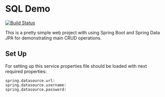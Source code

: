 # SQL Demo

[![Build Status](https://travis-ci.org/ValentinTyhonov/sqlDemo.svg?branch=master)](https://travis-ci.org/ValentinTyhonov/sqlDemo)

This is a pretty simple web project with using Spring Boot and Spring Data JPA for demonstrating main CRUD operations.

## Set Up
For setting up this service properties file should be loaded with next required properties:
```
spring.datasource.url:
spring.datasource.username:
spring.datasource.password:
```
